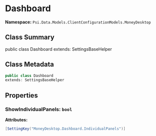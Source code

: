 # Dashboard

**Namespace:** `Psi.Data.Models.ClientConfigurationModels.MoneyDesktop`

## Class Summary

public class Dashboard
extends: SettingsBaseHelper

## Class Metadata

```typescript
public class Dashboard
extends: SettingsBaseHelper
```

## Properties

### ShowIndividualPanels: `bool`

**Attributes:**
```csharp
[SettingKey("MoneyDesktop.Dashboard.IndividualPanels")]
```
